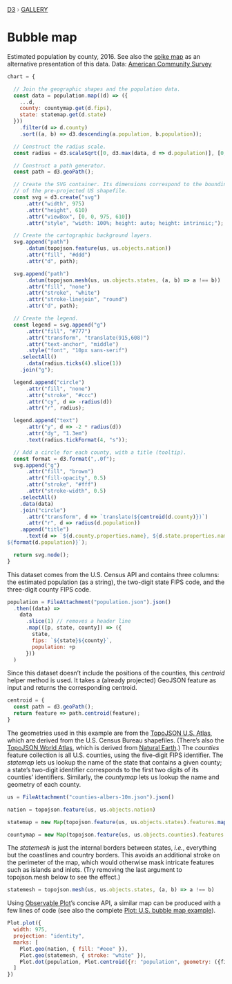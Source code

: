 <div style="color: grey; font: 13px/25.5px var(--sans-serif); text-transform: uppercase;"><h1 style="display: none;">Bubble map</h1><a href="https://d3js.org/">D3</a> › <a href="/@d3/gallery">Gallery</a></div>

# Bubble map

Estimated population by county, 2016. See also the [spike map](/@d3/spike-map) as an alternative presentation of this data. Data: [American Community Survey](https://api.census.gov/data/2016/acs/acs5/cprofile/examples.html)

```js echo
chart = {

  // Join the geographic shapes and the population data.
  const data = population.map((d) => ({
    ...d,
    county: countymap.get(d.fips),
    state: statemap.get(d.state)
  }))
    .filter(d => d.county)
    .sort((a, b) => d3.descending(a.population, b.population));

  // Construct the radius scale.
  const radius = d3.scaleSqrt([0, d3.max(data, d => d.population)], [0, 40]);

  // Construct a path generator.
  const path = d3.geoPath();

  // Create the SVG container. Its dimensions correspond to the bounding-box
  // of the pre-projected US shapefile. 
  const svg = d3.create("svg")
      .attr("width", 975)
      .attr("height", 610)
      .attr("viewBox", [0, 0, 975, 610])
      .attr("style", "width: 100%; height: auto; height: intrinsic;");

  // Create the cartographic background layers.
  svg.append("path")
      .datum(topojson.feature(us, us.objects.nation))
      .attr("fill", "#ddd")
      .attr("d", path);

  svg.append("path")
      .datum(topojson.mesh(us, us.objects.states, (a, b) => a !== b))
      .attr("fill", "none")
      .attr("stroke", "white")
      .attr("stroke-linejoin", "round")
      .attr("d", path);

  // Create the legend.
  const legend = svg.append("g")
      .attr("fill", "#777")
      .attr("transform", "translate(915,608)")
      .attr("text-anchor", "middle")
      .style("font", "10px sans-serif")
    .selectAll()
      .data(radius.ticks(4).slice(1))
    .join("g");

  legend.append("circle")
      .attr("fill", "none")
      .attr("stroke", "#ccc")
      .attr("cy", d => -radius(d))
      .attr("r", radius);

  legend.append("text")
      .attr("y", d => -2 * radius(d))
      .attr("dy", "1.3em")
      .text(radius.tickFormat(4, "s"));

  // Add a circle for each county, with a title (tooltip).
  const format = d3.format(",.0f");
  svg.append("g")
      .attr("fill", "brown")
      .attr("fill-opacity", 0.5)
      .attr("stroke", "#fff")
      .attr("stroke-width", 0.5)
    .selectAll()
    .data(data)
    .join("circle")
      .attr("transform", d => `translate(${centroid(d.county)})`)
      .attr("r", d => radius(d.population))
    .append("title")
      .text(d => `${d.county.properties.name}, ${d.state.properties.name}
${format(d.population)}`);

  return svg.node();
}
```

This dataset comes from the U.S. Census API and contains three columns: the estimated population (as a string), the two-digit state FIPS code, and the three-digit county FIPS code.

```js echo
population = FileAttachment("population.json").json()
  .then((data) =>
    data
      .slice(1) // removes a header line
      .map(([p, state, county]) => ({
        state,
        fips: `${state}${county}`,
        population: +p
      }))
  )
```

Since this dataset doesn’t include the positions of the counties, this _centroid_ helper method is used. It takes a (already projected) GeoJSON feature as input and returns the corresponding centroid.

```js echo
centroid = {
  const path = d3.geoPath();
  return feature => path.centroid(feature);
}
```

The geometries used in this example are from the [TopoJSON U.S. Atlas](https://github.com/topojson/us-atlas), which are derived from the U.S. Census Bureau shapefiles. (There’s also the [TopoJSON World Atlas](https://github.com/topojson/world-atlas), which is derived from [Natural Earth](https://www.naturalearthdata.com).) The *counties* feature collection is all U.S. counties, using the five-digit FIPS identifier. The *statemap* lets us lookup the name of the state that contains a given county; a state’s two-digit identifier corresponds to the first two digits of its counties’ identifiers. Similarly, the *countymap* lets us lookup the name and geometry of each county.

```js echo
us = FileAttachment("counties-albers-10m.json").json()
```

```js echo
nation = topojson.feature(us, us.objects.nation)
```

```js echo
statemap = new Map(topojson.feature(us, us.objects.states).features.map(d => [d.id, d]))
```

```js echo
countymap = new Map(topojson.feature(us, us.objects.counties).features.map(d => [d.id, d]))
```

The *statemesh* is just the internal borders between states, *i.e.*, everything but the coastlines and country borders. This avoids an additional stroke on the perimeter of the map, which would otherwise mask intricate features such as islands and inlets. (Try removing the last argument to topojson.mesh below to see the effect.)

```js echo
statemesh = topojson.mesh(us, us.objects.states, (a, b) => a !== b)
```

Using [Observable Plot](/plot/)’s concise API, a similar map can be produced with a few lines of code (see also the complete [Plot: U.S. bubble map example](/@observablehq/plot-us-bubble-map)).

```js echo
Plot.plot({
  width: 975,
  projection: "identity",
  marks: [
    Plot.geo(nation, { fill: "#eee" }),
    Plot.geo(statemesh, { stroke: "white" }),
    Plot.dot(population, Plot.centroid({r: "population", geometry: ({fips}) => countymap.get(fips)}))
  ]
})
```

